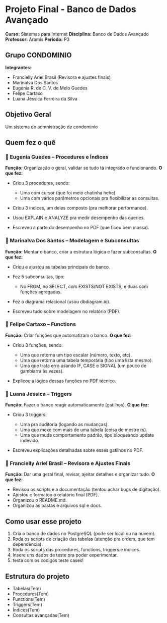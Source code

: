 # Projeto Final - Banco de Dados Avançado

**Curso:** Sistemas para Internet
**Disciplina:** Banco de Dados Avançado
**Professor:** Aramis
**Período:** P3



## Grupo CONDOMINIO

**Integrantes:**

* Francielly Ariel Brasil (Revisora e ajustes finais)
* Marinalva Dos Santos
* Eugenia R. de C. V. de Melo Guedes
* Felipe Cartaxo
* Luana Jéssica Ferreira da Silva



## Objetivo Geral

Um sistema de admnistração de condominio 



## Quem fez o quê

### 🔹 Eugenia Guedes – Procedures e Índices

**Função:** Organização o geral, validar se tudo tá integrado e funcionando.
**O que fez:**

* Criou 3 procedures, sendo:

  * Uma com cursor (que foi meio chatinha hehe).
  * Uma com vários parâmetros opcionais pra flexibilizar as consultas.
* Criou 3 índices, um deles composto (pra melhorar performance).
* Usou EXPLAIN e ANALYZE pra medir desempenho das queries.
* Escreveu a parte do desempenho no PDF (que ficou bem massa).


### 🔹 Marinalva Dos Santos – Modelagem e Subconsultas

**Função:** Montar o banco, criar a estrutura lógica e fazer subconsultas.
**O que fez:**

* Criou e ajustou as tabelas principais do banco.
* Fez 5 subconsultas, tipo:

  * No FROM, no SELECT, com EXISTS/NOT EXISTS, e duas com funções agregadas.
* Fez o diagrama relacional (usou dbdiagram.io).
* Escreveu tudo sobre modelagem no relatório (PDF).



### 🔹 Felipe Cartaxo – Functions

**Função:** Criar funções que automatizam o banco.
**O que fez:**

* Criou 3 funções, sendo:

  * Uma que retorna um tipo escalar (número, texto, etc).
  * Uma que retorna uma tabela temporária (tipo uma lista mesmo).
  * Uma que trata erro usando IF, CASE e SIGNAL (um pouco de gambiarra às vezes).
* Explicou a lógica dessas funções no PDF técnico.



### 🔹 Luana Jessica – Triggers

**Função:** Fazer o banco reagir automaticamente (gatilhos).
**O que fez:**

* Criou 3 triggers:

  * Uma pra auditoria (logando as mudanças).
  * Uma que mexe com mais de uma tabela (coisa de mestre rs).
  * Uma que muda comportamento padrão, tipo bloqueando update indevido.
* Escreveu explicações detalhadas sobre esses gatilhos no PDF.



### 🔹 Francielly Ariel Brasil – Revisora e Ajustes Finais

**Função:** Dar uma geral final, revisar, ajeitar detalhes e organizar tudo.
**O que fez:**

* Revisou os scripts e a documentação (tentou achar bugs de digitação).
* Ajustou e formatou o relatório final (PDF).
* Organizou o README.md.
* Organizou as pastas e arquivos sql e docs.


## Como usar esse projeto

1. Cria o banco de dados no PostgreSQL (pode ser local ou na nuvem).
2. Roda os scripts de criação das tabelas (atenção pra ordem, que tem dependência).
3. Roda os scripts das procedures, functions, triggers e índices.
4. Insere uns dados de teste pra poder experimentar.
5. testa com os codigos teste cases!


## Estrutura do projeto

* Tabelas(Tem)
* Procedures(Tem)
* Functions(Tem)
* Triggers(Tem)
* Índices(Tem)
* Consultas avançadas(Tem)

